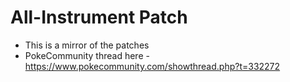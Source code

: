 # All-Instrument Patch

- This is a mirror of the patches
- PokeCommunity thread here - https://www.pokecommunity.com/showthread.php?t=332272
